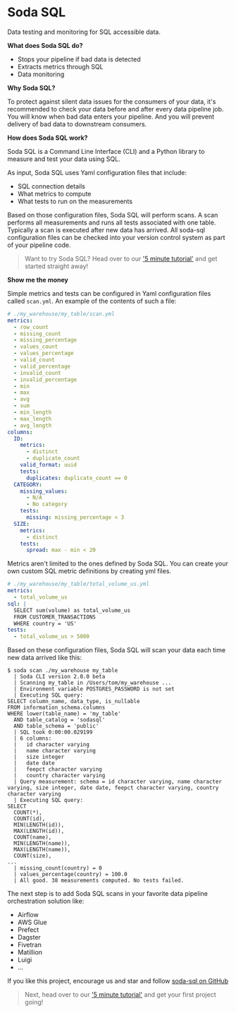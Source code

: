 # Soda SQL

Data testing and monitoring for SQL accessible data.

**What does Soda SQL do?**

 * Stops your pipeline if bad data is detected
 * Extracts metrics through SQL
 * Data monitoring

**Why Soda SQL?**

To protect against silent data issues for the consumers of your data,
it's recommended to check your data before and after every data pipeline job.
You will know when bad data enters your pipeline.  And you will prevent
delivery of bad data to downstream consumers.

**How does Soda SQL work?**

Soda SQL is a Command Line Interface (CLI) and a Python library to measure
and test your data using SQL.

As input, Soda SQL uses Yaml configuration files that include:
 * SQL connection details
 * What metrics to compute
 * What tests to run on the measurements

Based on those configuration files, Soda SQL will perform scans.  A scan
performs all measurements and runs all tests associated with one table.  Typically
a scan is executed after new data has arrived.  All soda-sql configuration files
can be checked into your version control system as part of your pipeline
code.

> Want to try Soda SQL? Head over to our ['5 minute tutorial'](https://docs.soda.io/soda-sql/#/5_min_tutorial) and get started straight away!

**Show me the money**

Simple metrics and tests can be configured in Yaml configuration files called `scan.yml`. An example
of the contents of such a file:

```yaml
# ./my_warehouse/my_table/scan.yml
metrics:
  - row_count
  - missing_count
  - missing_percentage
  - values_count
  - values_percentage
  - valid_count
  - valid_percentage
  - invalid_count
  - invalid_percentage
  - min
  - max
  - avg
  - sum
  - min_length
  - max_length
  - avg_length
columns:
  ID:
    metrics:
      - distinct
      - duplicate_count
    valid_format: uuid
    tests:
      duplicates: duplicate_count == 0
  CATEGORY:
    missing_values:
      - N/A
      - No category
    tests:
      missing: missing_percentage < 3
  SIZE:
    metrics:
      - distinct
    tests:
      spread: max - min < 20
```

Metrics aren't limited to the ones defined by Soda SQL. You can create your own custom SQL metric definitions by
creating yml files.

```yaml
# ./my_warehouse/my_table/total_volume_us.yml
metrics:
  - total_volume_us
sql: |
  SELECT sum(volume) as total_volume_us
  FROM CUSTOMER_TRANSACTIONS
  WHERE country = 'US'
tests:
  - total_volume_us > 5000
```

Based on these configuration files, Soda SQL will scan your data
each time new data arrived like this:

```shell
$ soda scan ./my_warehouse my_table
  | Soda CLI version 2.0.0 beta
  | Scanning my_table in /Users/tom/my_warehouse ...
  | Environment variable POSTGRES_PASSWORD is not set
  | Executing SQL query:
SELECT column_name, data_type, is_nullable
FROM information_schema.columns
WHERE lower(table_name) = 'my_table'
  AND table_catalog = 'sodasql'
  AND table_schema = 'public'
  | SQL took 0:00:00.029199
  | 6 columns:
  |   id character varying
  |   name character varying
  |   size integer
  |   date date
  |   feepct character varying
  |   country character varying
  | Query measurement: schema = id character varying, name character varying, size integer, date date, feepct character varying, country character varying
  | Executing SQL query:
SELECT
  COUNT(*),
  COUNT(id),
  MIN(LENGTH(id)),
  MAX(LENGTH(id)),
  COUNT(name),
  MIN(LENGTH(name)),
  MAX(LENGTH(name)),
  COUNT(size),
...
  | missing_count(country) = 0
  | values_percentage(country) = 100.0
  | All good. 38 measurements computed. No tests failed.
```

The next step is to add Soda SQL scans in your favorite
data pipeline orchestration solution like:

* Airflow
* AWS Glue
* Prefect
* Dagster
* Fivetran
* Matillion
* Luigi
* ...

If you like this project, encourage us and star and follow
<a class="github-button" href="https://github.com/sodadata/soda-sql" data-icon="octicon-star" data-size="large" aria-label="Star sodadata/soda-sql on GitHub">soda-sql on GitHub</a>

> Next, head over to our ['5 minute tutorial'](https://docs.soda.io/soda-sql/#/5_min_tutorial) and get your first project going!
